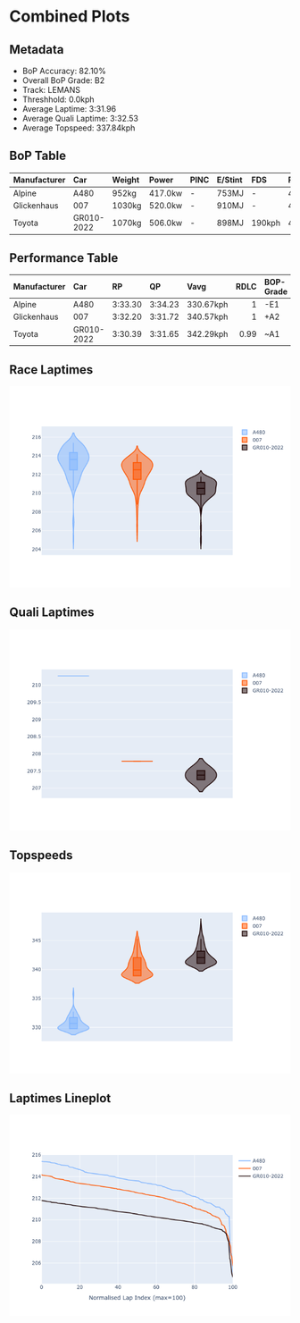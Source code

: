 # Combined Plots

## Metadata

- BoP Accuracy: 82.10%
- Overall BoP Grade: B2
- Track: LEMANS
- Threshhold: 0.0kph
- Average Laptime: 3:31.96
- Average Quali Laptime: 3:32.53
- Average Topspeed: 337.84kph

## BoP Table
| Manufacturer   | Car        | Weight   | Power   | PINC   | E/Stint   | FDS    | RDP    | QDP    | TDP    |
|:---------------|:-----------|:---------|:--------|:-------|:----------|:-------|:-------|:-------|:-------|
| Alpine         | A480       | 952kg    | 417.0kw | -      | 753MJ     | -      | 43.36% | 33.33% | 17.74% |
| Glickenhaus    | 007        | 1030kg   | 520.0kw | -      | 910MJ     | -      | 45.93% | 20.00% | 27.89% |
| Toyota         | GR010-2022 | 1070kg   | 506.0kw | -      | 898MJ     | 190kph | 48.39% | 66.67% | 12.11% |

## Performance Table
| Manufacturer   | Car        | RP      | QP      | Vavg      |   RDLC | BOP-Grade   | Match   |
|:---------------|:-----------|:--------|:--------|:----------|-------:|:------------|:--------|
| Alpine         | A480       | 3:33.30 | 3:34.23 | 330.67kph |   1    | -E1         | 56.25%  |
| Glickenhaus    | 007        | 3:32.20 | 3:31.72 | 340.57kph |   1    | +A2         | 90.86%  |
| Toyota         | GR010-2022 | 3:30.39 | 3:31.65 | 342.29kph |   0.99 | ~A1         | 99.20%  |

## Race Laptimes
![Race Laptimes](images/race_violin.png)

## Quali Laptimes
![Quali Laptimes](images/quali_violin.png)

## Topspeeds
![Topspeeds](images/topspeed_violin.png)

## Laptimes Lineplot
![Laptimes Lineplot](images/laptime_line.png)

